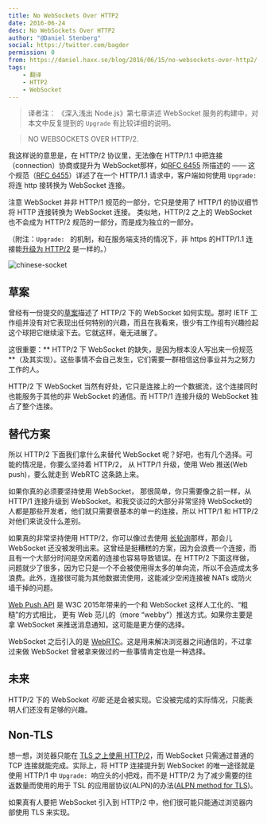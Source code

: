 ```yaml
---
title: No WebSockets Over HTTP2
date: 2016-06-24
desc: No WebSockets Over HTTP2
author: "@Daniel Stenberg"
social: https://twitter.com/bagder
permission: 0
from: https://daniel.haxx.se/blog/2016/06/15/no-websockets-over-http2/
tags: 
    - 翻译
    - HTTP2
    - WebSocket
---
```


> 译者注： 《深入浅出 Node.js》第七章讲述 WebSocket 服务的构建中，对本文中反复提到的 `Upgrade` 有比较详细的说明。

> NO WEBSOCKETS OVER HTTP/2.

我这样说的意思是，在 HTTP/2 协议里，无法像在 HTTP/1.1 中把连接（connection）协商或提升为 WebSocket那样，如[RFC 6455](https://tools.ietf.org/html/rfc6455) 所描述的 —— 这个规范（[RFC 6455](https://tools.ietf.org/html/rfc6455)）详述了在一个 HTTP/1.1 请求中，客户端如何使用 `Upgrade: `将连 http 接转换为 WebSocket 连接。

注意 WebSocket 并非 HTTP/1 规范的一部分，它只是使用了 HTTP/1 的协议细节将 HTTP 连接转换为 WebSocket 连接。 类似地，HTTP/2 之上的 WebSocket 也不会成为 HTTP/2 规范的一部分，而是成为独立的一部分。

（附注：`Upgrade: ` 的机制，和在服务端支持的情况下，非 https 的HTTP/1.1 连接能[升级为 HTTP/2](http://httpwg.org/specs/rfc7540.html#discover-http) 是一样的。）

![chinese-socket](https://daniel.haxx.se/blog/wp-content/uploads/2010/08/chinese-socket.jpg)


## 草案

曾经有一份提交的[草案](https://tools.ietf.org/html/draft-hirano-httpbis-websocket-over-http2-01)描述了 HTTP/2 下的 WebSocket 如何实现。那时 IETF 工作组并没有对它表现出任何特别的兴趣，而且在我看来，很少有工作组有兴趣捡起这个球把它继续滚下去。它就这样，毫无进展了。

这很重要：** HTTP/2 下 WebSocket 的缺失，是因为根本没人写出来一份规范 **（及其实现）。这些事情不会自己发生，它们需要一群相信这份事业并为之努力工作的人。

HTTP/2 下 WebSocket 当然有好处，它只是连接上的一个数据流，这个连接同时也能服务于其他的非 WebSocket 的通信。而 HTTP/1 连接升级的 WebSocket 独占了整个连接。

## 替代方案 

所以 HTTP/2 下面我们拿什么来替代 WebSocket 呢？好吧，也有几个选择。可能的情况是，你要么坚持着 HTTP/2， 从 HTTP/1 升级，使用 Web 推送(Web push)，要么就走到 WebRTC 这条路上来。

如果你真的必须要坚持使用 WebSocket， 那很简单，你只需要像之前一样，从 HTTP/1 连接升级到 WebSocket。和我交谈过的大部分非常坚持 WebSocket的人都是那些开发者，他们就只需要很基本的单一的连接，所以 HTTP/1 和 HTTP/2 对他们来说没什么差别。

如果真的非常坚持使用 HTTP/2，你可以像过去使用 [长轮询](https://tools.ietf.org/html/rfc6202)那样，那会儿 WebSocket 还没被发明出来。这曾经是挺糟糕的方案，因为会浪费一个连接，而且有一个大部分时间是空闲着的连接也容易导致错误。在 HTTP/2 下面这样做，问题就少了很多，因为它只是一个不会被使用得太多的单向流，所以不会造成太多浪费。此外，连接很可能为其他数据流使用，这能减少空闲连接被 NATs 或防火墙干掉的问题。

[Web Push API](https://www.w3.org/TR/push-api/) 是 W3C 2015年带来的一个和 WebSocket 这样人工化的、“粗糙”的方式相比， 更有 Web 范儿的（more “webby”）推送方式。如果你主要是拿 WebSocket 来推送消息通知，这可能是更方便的选择。

WebSocket 之后引入的是 [WebRTC](http://w3c.github.io/webrtc-pc/)。这是用来解决浏览器之间通信的，不过拿过来做 WebSocket 曾被拿来做过的一些事情肯定也是一种选择。

## 未来

HTTP/2 下的 WebSocket *可能* 还是会被实现。它没被完成的实际情况，只能表明人们还没有足够的兴趣。

## Non-TLS

想一想，浏览器只能在 [TLS 之上使用 HTTP/2](https://daniel.haxx.se/blog/2015/03/06/tls-in-http2/)，而 WebSocket 只需通过普通的 TCP 连接就能完成。实际上，将 HTTP 连接提升到 WebSocket 的唯一途径就是使用 HTTP/1 中 `Upgrade: `响应头的小把戏，而不是 HTTP/2 为了减少需要的往返数量而使用的用于 TSL 的应用层协议(ALPN)的办法([ALPN method for TLS](https://en.wikipedia.org/wiki/Application-Layer_Protocol_Negotiation))。

如果真有人要把 WebSocket 引入到 HTTP/2 中，他们很可能只能通过浏览器内部使用 TLS 来实现。